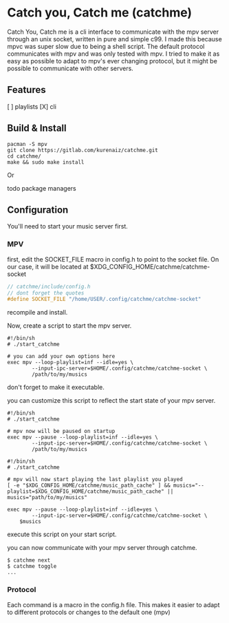 # Catch you, Catch me (catchme)

Catch You, Catch me is a cli interface to communicate with the mpv server
through an unix socket, written in pure and simple c99. I made this because
mpvc was super slow due to being a shell script.
The default protocol communicates with mpv and was only tested with mpv.
I tried to make it as easy as possible to adapt to mpv's ever changing protocol,
but it might be possible to communicate with other servers.

## Features

[ ] playlists
[X] cli

## Build & Install

```shell
pacman -S mpv
git clone https://gitlab.com/kurenaiz/catchme.git
cd catchme/
make && sudo make install
```

Or

todo package managers

## Configuration

You'll need to start your music server first.

### MPV

first, edit the SOCKET_FILE macro in config.h to point to the socket file. On our case, it will be located
at $XDG_CONFIG_HOME/catchme/catchme-socket

```c
// catchme/include/config.h
// dont forget the quotes
#define SOCKET_FILE "/home/USER/.config/catchme/catchme-socket"
```

recompile and install.

Now, create a script to start the mpv server.

```shell
#!/bin/sh
# ./start_catchme

# you can add your own options here
exec mpv --loop-playlist=inf --idle=yes \
        --input-ipc-server=$HOME/.config/catchme/catchme-socket \
        /path/to/my/musics
```

don't forget to make it executable.

you can customize this script to reflect the start state of your mpv server.

```shell
#!/bin/sh
# ./start_catchme

# mpv now will be paused on startup
exec mpv --pause --loop-playlist=inf --idle=yes \
        --input-ipc-server=$HOME/.config/catchme/catchme-socket \
        /path/to/my/musics
```

```shell
#!/bin/sh
# ./start_catchme

# mpv will now start playing the last playlist you played
[ -e "$XDG_CONFIG_HOME/catchme/music_path_cache" ] && musics="--playlist=$XDG_CONFIG_HOME/catchme/music_path_cache" || musics="path/to/my/musics"

exec mpv --pause --loop-playlist=inf --idle=yes \
        --input-ipc-server=$HOME/.config/catchme/catchme-socket \
	$musics
```

execute this script on your start script.

you can now communicate with your mpv server through catchme.

```shell
$ catchme next
$ catchme toggle
...
```

### Protocol

Each command is a macro in the config.h file. This makes it easier
to adapt to different protocols or changes to the default one (mpv)

